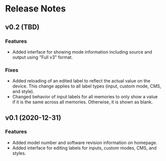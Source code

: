 # Release Notes

## v0.2 (TBD)

### Features

* Added interface for showing mode information including source and output using "Full v3" format.

### Fixes

* Added reloading of an edited label to reflect the actual value on the device. This change applies to all label types (input, custom mode, CMS, and style).
* Changed behavior of input labels for all memories to only show a value if it is the same across all memories. Otherwise, it is shown as blank.

## v0.1 (2020-12-31)

### Features

* Added model number and software revision information on homepage.
* Added interface for editing labels for inputs, custom modes, CMS, and styles.
